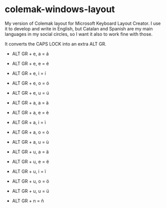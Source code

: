 # colemak-windows-layout
My version of Colemak layout for Microsoft Keyboard Layout Creator. I use it to develop and write in English, but Catalan and Spanish are my main languages in my social circles, so I want it also to work fine with those.

It converts the CAPS LOCK into an extra ALT GR. 

- ALT GR + e, a = á
- ALT GR + e, e = é 
- ALT GR + e, i = í 
- ALT GR + e, o = ó 
- ALT GR + e, u = ú

- ALT GR + a, a = à 
- ALT GR + a, e = è 
- ALT GR + a, i = ì 
- ALT GR + a, o = ò 
- ALT GR + a, u = ù

- ALT GR + u, a = ä 
- ALT GR + u, e = ë 
- ALT GR + u, i = ï 
- ALT GR + u, o = ö 
- ALT GR + u, u = ü

- ALT GR + n = ñ

